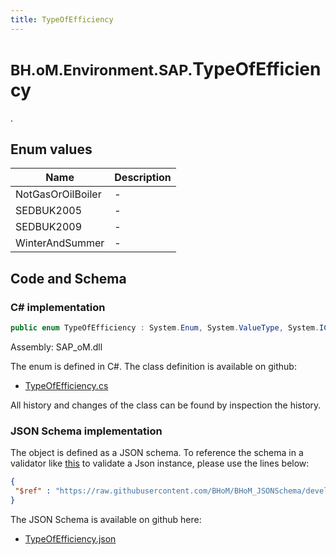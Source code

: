 ```yaml
---
title: TypeOfEfficiency
---
```


# <small>BH.oM.Environment.SAP.</small>**TypeOfEfficiency**

.

## Enum values

| Name            | Description                                                    |
|-----------------|----------------------------------------------------------------|
| NotGasOrOilBoiler |  -  |
| SEDBUK2005 |  -  |
| SEDBUK2009 |  -  |
| WinterAndSummer |  -  |


## Code and Schema

### C# implementation

``` C# title="C#"
public enum TypeOfEfficiency : System.Enum, System.ValueType, System.IComparable, System.ISpanFormattable, System.IFormattable, System.IConvertible
```

Assembly: SAP_oM.dll

The enum is defined in C#. The class definition is available on github:

- [TypeOfEfficiency.cs](https://github.com/BHoM/SAP_Toolkit/blob/develop/SAP_oM/Enums\EfficiencyTypeCode.cs)

All history and changes of the class can be found by inspection the history.
### JSON Schema implementation

The object is defined as a JSON schema. To reference the schema in a validator like [this](https://www.jsonschemavalidator.net/) to validate a Json instance, please use the lines below:

``` json title="JSON Schema"
{
 "$ref" : "https://raw.githubusercontent.com/BHoM/BHoM_JSONSchema/develop/SAP_oM/SAP/TypeOfEfficiency.json"
}
```

The JSON Schema is available on github here:

- [TypeOfEfficiency.json](https://github.com/BHoM/BHoM_JSONSchema/blob/develop/SAP_oM/SAP/TypeOfEfficiency.json)
